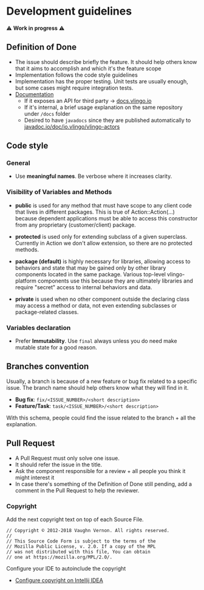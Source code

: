 # Development guidelines

:warning: __Work in progress__ :warning:

## Definition of Done

- The issue should describe briefly the feature. It should help others know that it aims to accomplish and which it's the feature scope
- Implementation follows the code style guidelines
- Implementation has the proper testing. Unit tests are usually enough, but some cases might require integration tests.
- [Documentation](../documentation/README.md)
  - If it exposes an API for third party → [docs.vlingo.io][docs]
  - If it's internal, a brief usage explanation on the same repository under `/docs` folder
  - Desired to have `javadocs` since they are published automatically to [javadoc.io/doc/io.vlingo/vlingo-actors][javadocs]

## Code style

### General

- Use __meaningful names__. Be verbose where it increases clarity.

### Visibility of Variables and Methods

- __public__ is used for any method that must have scope to any client code that lives in different packages. This is true of Action::Action(...) because dependent applications must be able to access this constructor from any proprietary (customer/client) package.

- __protected__ is used only for extending subclass of a given superclass. Currently in Action we don't allow extension, so there are no protected methods.

- __package (default)__ is highly necessary for libraries, allowing access to behaviors and state that may be gained only by other library components located in the same package. Various top-level vlingo-platform components use this because they are ultimately libraries and require "secret" access to internal behaviors and data.

- __private__ is used when no other component outside the declaring class may access a method or data, not even extending subclasses or package-related classes.

### Variables declaration

- Prefer __Immutability__. Use `final` always unless you do need make mutable state for a good reason.

## Branches convention

Usually, a branch is because of a new feature or bug fix related to a specific issue. The branch name should help others know what they will find in it.

- __Bug fix__: `fix/<ISSUE_NUMBER>/<short description>`
- __Feature/Task__: `task/<ISSUE_NUMBER>/<short description>`

With this schema, people could find the issue related to the branch + all the explanation.

## Pull Request

- A Pull Request must only solve one issue.
- It should refer the issue in the title.
- Ask the component responsible for a review + all people you think it might interest it
- In case there's something of the Definition of Done still pending, add a comment in the Pull Request to help the reviewer.

### Copyright

Add the next copyright text on top of each Source File.

```text
// Copyright © 2012-2018 Vaughn Vernon. All rights reserved.
//
// This Source Code Form is subject to the terms of the
// Mozilla Public License, v. 2.0. If a copy of the MPL
// was not distributed with this file, You can obtain
// one at https://mozilla.org/MPL/2.0/.
```

Configure your IDE to autoinclude the copyright

- [Configure copyright on Intellij IDEA](https://www.jetbrains.com/help/idea/copyright.html)

[docs]: https://docs.vlingo.io
[javadocs]: https://javadoc.io/doc/io.vlingo/vlingo-actors